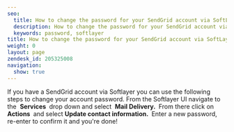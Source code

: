 ```yaml
---
seo:
  title: How to change the password for your SendGrid account via SoftLayer
  description: How to change the password for your SendGrid account via SoftLayer
  keywords: password, softlayer
title: How to change the password for your SendGrid account via SoftLayer
weight: 0
layout: page
zendesk_id: 205325008
navigation:
  show: true
---
```


If you have a SendGrid account via Softlayer you can use the following steps to change your account password. From the Softlayer UI navigate to the&nbsp; **Services&nbsp;** drop down and select&nbsp; **Mail Delivery.&nbsp;** From there click on&nbsp; **Actions&nbsp;** and select **Update contact information.&nbsp;** Enter a new password, re-enter to confirm it and you're done!

&nbsp;

